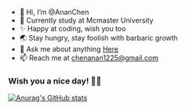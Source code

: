 <!--
### Hi there 👋
**Anan1225/Anan1225** is a ✨ _special_ ✨ repository because its `README.md` (this file) appears on your GitHub profile.

Here are some ideas to get you started:

- 🔭 I’m currently working on ...
- 🌱 I’m currently learning ...
- 👯 I’m looking to collaborate on ...
- 🤔 I’m looking for help with ...
- 💬 Ask me about ...
- 📫 How to reach me: ...
- 😄 Pronouns: ...
- ⚡ Fun fact: ...
-->

- 👋 Hi, I’m @AnanChen
- 🌱 Currently study at Mcmaster University  
- ✨ Happy at coding, wish you too
- 🌏 Stay hungry, stay foolish with barbaric growth
- 💬 Ask me about anything [Here](https://github.com/Anan1225/Anan1225/issues/1)
- 📫 Reach me at chenanan1225@gmail.com 

###    Wish you a nice day! 👧🏻

[![Anurag's GitHub stats](https://github-readme-stats.vercel.app/api?username=Anan1225&show_icons=true&theme=graywhite&hide_border=false&hide=prs&count_private=true)](https://github.com/anuraghazra/github-readme-stats)


